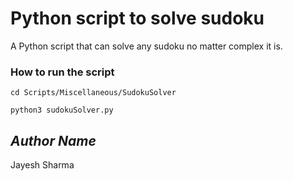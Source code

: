 # Python script to solve sudoku
A Python script that can solve any sudoku no matter complex it is.

### How to run the script

```cd Scripts/Miscellaneous/SudokuSolver```

```python3 sudokuSolver.py```

## *Author Name*
Jayesh Sharma
